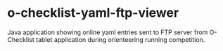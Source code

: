 # o-checklist-yaml-ftp-viewer
Java application showing online yaml entries sent to FTP server from O-Checklist tablet application during orienteering running competition.

